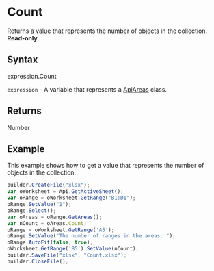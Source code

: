 # Count

Returns a value that represents the number of objects in the collection. **Read-only**.

## Syntax

expression.Count

`expression` - A variable that represents a [ApiAreas](../ApiAreas.md) class.

## Returns

Number

## Example

This example shows how to get a value that represents the number of objects in the collection.

```javascript
builder.CreateFile("xlsx");
var oWorksheet = Api.GetActiveSheet();
var oRange = oWorksheet.GetRange("B1:D1");
oRange.SetValue("1");
oRange.Select();
var oAreas = oRange.GetAreas();
var nCount = oAreas.Count;
oRange = oWorksheet.GetRange('A5');
oRange.SetValue("The number of ranges in the areas: ");
oRange.AutoFit(false, true);
oWorksheet.GetRange('B5').SetValue(nCount);
builder.SaveFile("xlsx", "Count.xlsx");
builder.CloseFile();
```